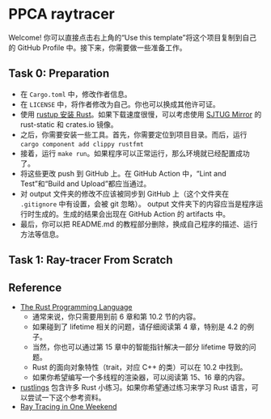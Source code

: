 # PPCA raytracer

Welcome! 你可以直接点击右上角的“Use this template”将这个项目复制到自己的 GitHub Profile 中。接下来，你需要做一些准备工作。

## Task 0: Preparation

* 在 `Cargo.toml` 中，修改作者信息。
* 在 `LICENSE` 中，将作者修改为自己。你也可以换成其他许可证。
* 使用 [rustup 安装 Rust](https://doc.rust-lang.org/book/ch01-01-installation.html)。如果下载速度很慢，可以考虑使用 [SJTUG Mirror](https://mirrors.sjtug.sjtu.edu.cn) 的 rust-static 和 crates.io 镜像。
* 之后，你需要安装一些工具。首先，你需要定位到项目目录。而后，运行 `cargo component add clippy rustfmt`
* 接着，运行 `make run`。如果程序可以正常运行，那么环境就已经配置成功了。
* 将这些更改 push 到 GitHub 上。在 GitHub Action 中，“Lint and Test”和“Build and Upload”都应当通过。
* 对 output 文件夹的修改不应该被同步到 GitHub 上（这个文件夹在 `.gitignore` 中有设置，会被 git 忽略）。
  output 文件夹下的内容应当是程序运行时生成的。生成的结果会出现在 GitHub Action 的 artifacts 中。
* 最后，你可以把 README.md 的教程部分删除，换成自己程序的描述、运行方法等信息。

## Task 1: Ray-tracer From Scratch

## Reference

* [The Rust Programming Language](https://doc.rust-lang.org/book/title-page.html) 
    * 通常来说，你只需要用到前 6 章和第 10.2 节的内容。
    * 如果碰到了 lifetime 相关的问题，请仔细阅读第 4 章，特别是 4.2 的例子。
    * 当然，你也可以通过第 15 章中的智能指针解决一部分 lifetime 导致的问题。
    * Rust 的面向对象特性（trait，对应 C++ 的类）可以在 10.2 中找到。
    * 如果你希望编写一个多线程的渲染器，可以阅读第 15、16 章的内容。
* [rustlings](https://github.com/rust-lang/rustlings) 包含许多 Rust 小练习。如果你希望通过练习来学习 Rust 语言，可以尝试一下这个参考资料。
* [Ray Tracing in One Weekend](https://raytracing.github.io/books/RayTracingInOneWeekend.html)
